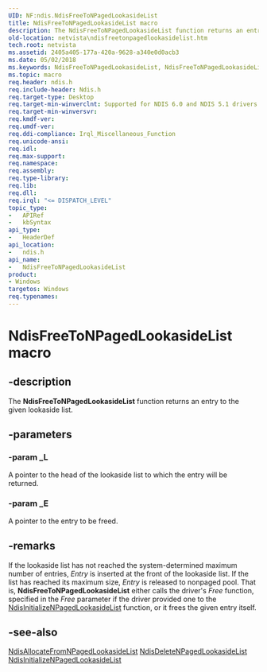 ```yaml
---
UID: NF:ndis.NdisFreeToNPagedLookasideList
title: NdisFreeToNPagedLookasideList macro
description: The NdisFreeToNPagedLookasideList function returns an entry to the given lookaside list.
old-location: netvista\ndisfreetonpagedlookasidelist.htm
tech.root: netvista
ms.assetid: 2405a405-177a-420a-9628-a340e0d0acb3
ms.date: 05/02/2018
ms.keywords: NdisFreeToNPagedLookasideList, NdisFreeToNPagedLookasideList macro [Network Drivers Starting with Windows Vista], ndis/NdisFreeToNPagedLookasideList, ndis_lookaside_ref_8c12e884-8f7b-4bcc-9631-2173003e4ef6.xml, netvista.ndisfreetonpagedlookasidelist
ms.topic: macro
req.header: ndis.h
req.include-header: Ndis.h
req.target-type: Desktop
req.target-min-winverclnt: Supported for NDIS 6.0 and NDIS 5.1 drivers (see       NdisFreeToNPagedLookasideList (NDIS 5.1)) in Windows Vista. Supported for NDIS 5.1 drivers (see       NdisFreeToNPagedLookasideList (NDIS 5.1)) in Windows XP.
req.target-min-winversvr: 
req.kmdf-ver: 
req.umdf-ver: 
req.ddi-compliance: Irql_Miscellaneous_Function
req.unicode-ansi: 
req.idl: 
req.max-support: 
req.namespace: 
req.assembly: 
req.type-library: 
req.lib: 
req.dll: 
req.irql: "<= DISPATCH_LEVEL"
topic_type:
-	APIRef
-	kbSyntax
api_type:
-	HeaderDef
api_location:
-	ndis.h
api_name:
-	NdisFreeToNPagedLookasideList
product:
- Windows
targetos: Windows
req.typenames: 
---
```


# NdisFreeToNPagedLookasideList macro


## -description


The 
  <b>NdisFreeToNPagedLookasideList</b> function returns an entry to the given lookaside list.


## -parameters




### -param _L

A pointer to the head of the lookaside list to which the entry will be returned.

### -param _E

A pointer to the entry to be freed.

## -remarks



If the lookaside list has not reached the system-determined maximum number of entries, 
    <i>Entry</i> is inserted at the front of the lookaside list. If the list has reached its maximum size, 
    <i>Entry</i> is released to nonpaged pool. That is, 
    <b>NdisFreeToNPagedLookasideList</b> either calls the driver's 
    <i>Free</i> function, specified in the 
    <i>Free</i> parameter if the driver provided one to the 
    <a href="https://msdn.microsoft.com/d240f2cc-18a6-4c2d-889f-e25a9486d5fe">
    NdisInitializeNPagedLookasideList</a> function, or it frees the given entry itself.




## -see-also




<a href="https://msdn.microsoft.com/df690a05-359d-44f0-b063-4fc21d6c4d76">
   NdisAllocateFromNPagedLookasideList</a>



<a href="https://msdn.microsoft.com/0622d3db-8d28-4c15-a3d8-1092487b8096">
   NdisDeleteNPagedLookasideList</a>



<a href="https://msdn.microsoft.com/d240f2cc-18a6-4c2d-889f-e25a9486d5fe">
   NdisInitializeNPagedLookasideList</a>
 

 


